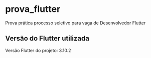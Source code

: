 # prova_flutter

Prova prática processo seletivo para vaga de Desenvolvedor Flutter

## Versão do Flutter utilizada

Versão Flutter do projeto: 3.10.2